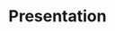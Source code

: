 ---
title: Presentation
description: Turing AI Overview Presentation.
docurl: presentation/presentation.pdf
product: turing
---